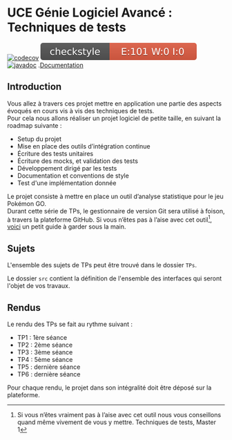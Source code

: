# UCE Génie Logiciel Avancé : Techniques de tests
[![codecov](https://codecov.io/gh/bouhriz/ceri-m1-techniques-de-test/branch/master/graph/badge.svg?token=VLFNYT032D)](https://codecov.io/gh/bouhriz/ceri-m1-techniques-de-test)
![alt text](https://github.com/bouhriz/ceri-m1-techniques-de-test/blob/master/target/site/badges/checkstyle-result.svg)
[![javadoc](https://javadoc.io/badge2/org.springframework/spring-core/javadoc.svg)](https://javadoc.io/doc/org.springframework/spring-core)
.[Documentation](https://imanehacen.github.io/ceri-m1-techniques-de-test/fr/univavignon/pokedex/api/package-summary.html)
## Introduction

Vous allez à travers ces projet mettre en application une partie des aspects évoqués en cours vis à vis des techniques de tests.  
Pour cela nous allons réaliser un projet logiciel de petite taille, en suivant la roadmap suivante : 
- Setup du projet
- Mise en place des outils d’intégration continue
- Écriture des tests unitaires
- Écriture des mocks, et validation des tests
- Développement dirigé par les tests
- Documentation et conventions de style
- Test d'une implémentation donnée

Le projet consiste à mettre en place un outil d’analyse statistique pour le jeu Pokémon GO.  
Durant cette série de TPs, le gestionnaire de version Git sera utilisé à foison, à travers la plateforme GitHub. Si vous n’êtes pas à l’aise avec cet outil[^1], [voici](http://rogerdudler.github.io/git-guide/) un petit guide à garder sous la main.

## Sujets

L'ensemble des sujets de TPs peut être trouvé dans le dossier `TPs`.

Le dossier `src` contient la définition de l'ensemble des interfaces qui seront l'objet de vos travaux.

## Rendus

Le rendu des TPs se fait au rythme suivant :

- TP1 : 1ère séance
- TP2 : 2ème séance
- TP3 : 3ème séance
- TP4 : 5ème séance
- TP5 : dernière séance
- TP6 : dernière séance

Pour chaque rendu, le projet dans son intégralité doit être déposé sur la plateforme.

[^1]: Si vous n’êtes vraiment pas à l’aise avec cet outil nous vous conseillons quand même vivement de vous y mettre.
Techniques de tests, Master 1


